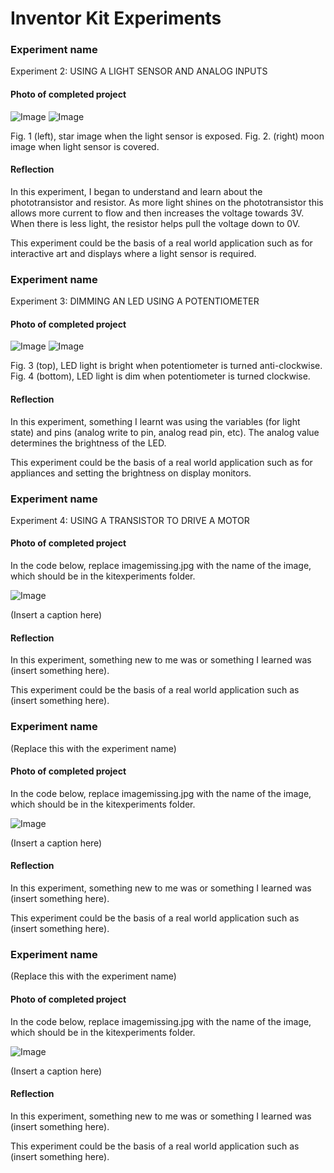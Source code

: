# Inventor Kit Experiments

### Experiment name ###

Experiment 2: USING A LIGHT SENSOR AND ANALOG INPUTS

#### Photo of completed project ####

![Image](experiment2star.jpg)  ![Image](experiment2moon.jpg)

Fig. 1 (left), star image when the light sensor is exposed. Fig. 2. (right) moon image when light sensor is covered.

#### Reflection ####

In this experiment, I began to understand and learn about the phototransistor and resistor. As more light shines on the phototransistor this allows more current to flow and then increases the voltage towards 3V. When there is less light, the resistor helps pull the voltage down to 0V.

This experiment could be the basis of a real world application such as for interactive art and displays where a light sensor is required.

### Experiment name ###

Experiment 3: DIMMING AN LED USING A POTENTIOMETER

#### Photo of completed project ####

![Image](experiment3lighton.png) ![Image](experiemnt3lightoff.png)

Fig. 3 (top), LED light is bright when potentiometer is turned anti-clockwise. Fig. 4 (bottom), LED light is dim when potentiometer is turned clockwise.

#### Reflection ####

In this experiment, something I learnt was using the variables (for light state) and pins (analog write to pin, analog read pin, etc). The analog value determines the brightness of the LED. 

This experiment could be the basis of a real world application such as for appliances and setting the brightness on display monitors. 

### Experiment name ###

Experiment 4: USING A TRANSISTOR TO DRIVE A MOTOR

#### Photo of completed project ####
In the code below, replace imagemissing.jpg with the name of the image, which should be in the kitexperiments folder.

![Image](missingimage.png)

(Insert a caption here)

#### Reflection ####

In this experiment, something new to me was or something I learned was (insert something here).

This experiment could be the basis of a real world application such as (insert something here).

### Experiment name ###

(Replace this with the experiment name)

#### Photo of completed project ####
In the code below, replace imagemissing.jpg with the name of the image, which should be in the kitexperiments folder.

![Image](missingimage.png)

(Insert a caption here)

#### Reflection ####

In this experiment, something new to me was or something I learned was (insert something here).

This experiment could be the basis of a real world application such as (insert something here).

### Experiment name ###

(Replace this with the experiment name)

#### Photo of completed project ####
In the code below, replace imagemissing.jpg with the name of the image, which should be in the kitexperiments folder.

![Image](missingimage.png)

(Insert a caption here)

#### Reflection ####

In this experiment, something new to me was or something I learned was (insert something here).

This experiment could be the basis of a real world application such as (insert something here).

